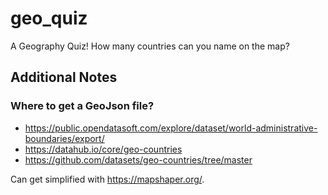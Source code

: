 # geo_quiz

A Geography Quiz! How many countries can you name on the map?

## Additional Notes

### Where to get a GeoJson file?

- https://public.opendatasoft.com/explore/dataset/world-administrative-boundaries/export/
- https://datahub.io/core/geo-countries
- https://github.com/datasets/geo-countries/tree/master

Can get simplified with https://mapshaper.org/.

